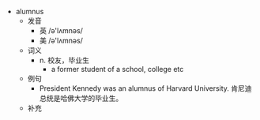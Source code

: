 - alumnus
  - 发音
    - 英 /ə'lʌmnəs/
    - 美 /ə'lʌmnəs/
  - 词义
    - n. 校友，毕业生
      - a former student of a school, college etc
  - 例句
    - President Kennedy was an alumnus of Harvard University. 肯尼迪总统是哈佛大学的毕业生。
  - 补充